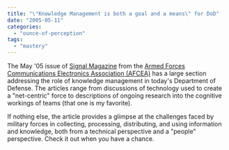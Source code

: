 ```yaml
---
title: "\"Knowledge Management is both a goal and a means\" for DoD"
date: "2005-05-11"
categories: 
  - "ounce-of-perception"
tags: 
  - "mastery"
---
```


The May '05 issue of [Signal Magazine](http://www.afcea.org/signal/) from the [Armed Forces Communications Electronics Association (AFCEA)](http://www.afcea.org) has a large section addressing the role of knowledge management in today's Department of Defense. The articles range from discussions of technology used to create a "net-centric" force to descriptions of ongoing research into the cognitive workings of teams (that one is my favorite).  
  
If nothing else, the article provides a glimpse at the challenges faced by military forces in collecting, processing, distributing, and using information and knowledge, both from a technical perspective and a "people" perspective. Check it out when you have a chance.
